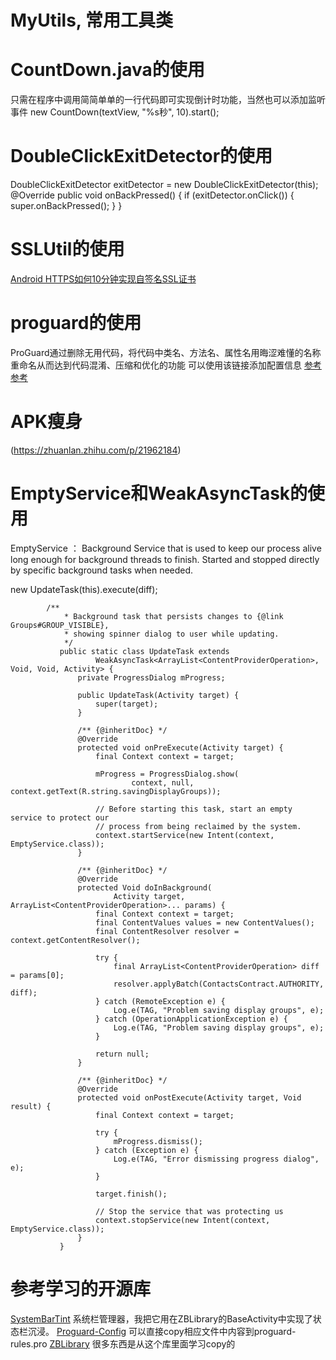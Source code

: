 # MyUtils, 常用工具类
# **CountDown.java的使用**
只需在程序中调用简简单单的一行代码即可实现倒计时功能，当然也可以添加监听事件
new CountDown(textView, "%s秒", 10).start();

# **DoubleClickExitDetector的使用**
 DoubleClickExitDetector exitDetector = new DoubleClickExitDetector(this);
 @Override
    public void onBackPressed() {
        if (exitDetector.onClick()) {
            super.onBackPressed();
        }
    }    

# SSLUtil的使用
[Android HTTPS如何10分钟实现自签名SSL证书](http://my.oschina.net/u/2437072/blog/669041)

# proguard的使用
ProGuard通过删除无用代码，将代码中类名、方法名、属性名用晦涩难懂的名称重命名从而达到代码混淆、压缩和优化的功能
可以使用该链接添加配置信息
[参考](https://github.com/AndroidKnife/proguard-config)
[参考](http://blog.hwangjr.com/2015/12/03/ProGuard-%E7%B2%BE%E7%B2%B9/)

# APK瘦身
(https://zhuanlan.zhihu.com/p/21962184)

# EmptyService和WeakAsyncTask的使用
EmptyService ：
Background Service that is used to keep our process alive long enough for background threads
to finish. Started and stopped directly by specific background tasks when needed.
        <service
            android:name=".common.util.EmptyService"
            android:exported="false" />

   new UpdateTask(this).execute(diff);
         
            /**
                * Background task that persists changes to {@link Groups#GROUP_VISIBLE},
                * showing spinner dialog to user while updating.
                */
               public static class UpdateTask extends
                       WeakAsyncTask<ArrayList<ContentProviderOperation>, Void, Void, Activity> {
                   private ProgressDialog mProgress;
           
                   public UpdateTask(Activity target) {
                       super(target);
                   }
           
                   /** {@inheritDoc} */
                   @Override
                   protected void onPreExecute(Activity target) {
                       final Context context = target;
           
                       mProgress = ProgressDialog.show(
                               context, null, context.getText(R.string.savingDisplayGroups));
           
                       // Before starting this task, start an empty service to protect our
                       // process from being reclaimed by the system.
                       context.startService(new Intent(context, EmptyService.class));
                   }
           
                   /** {@inheritDoc} */
                   @Override
                   protected Void doInBackground(
                           Activity target, ArrayList<ContentProviderOperation>... params) {
                       final Context context = target;
                       final ContentValues values = new ContentValues();
                       final ContentResolver resolver = context.getContentResolver();
           
                       try {
                           final ArrayList<ContentProviderOperation> diff = params[0];
                           resolver.applyBatch(ContactsContract.AUTHORITY, diff);
                       } catch (RemoteException e) {
                           Log.e(TAG, "Problem saving display groups", e);
                       } catch (OperationApplicationException e) {
                           Log.e(TAG, "Problem saving display groups", e);
                       }
           
                       return null;
                   }
           
                   /** {@inheritDoc} */
                   @Override
                   protected void onPostExecute(Activity target, Void result) {
                       final Context context = target;
           
                       try {
                           mProgress.dismiss();
                       } catch (Exception e) {
                           Log.e(TAG, "Error dismissing progress dialog", e);
                       }
           
                       target.finish();
           
                       // Stop the service that was protecting us
                       context.stopService(new Intent(context, EmptyService.class));
                   }
               }

# 参考学习的开源库
[SystemBarTint](https://github.com/jgilfelt/SystemBarTint)
系统栏管理器，我把它用在ZBLibrary的BaseActivity中实现了状态栏沉浸。
[Proguard-Config](https://github.com/AndroidKnife/proguard-config)
可以直接copy相应文件中内容到proguard-rules.pro
[ZBLibrary](https://github.com/TommyLemon/Android-ZBLibrary)
很多东西是从这个库里面学习copy的